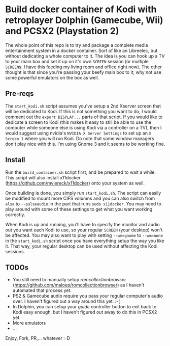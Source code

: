 # Build docker container of Kodi with retroplayer Dolphin (Gamecube, Wii) and PCSX2 (Playstation 2)

The whole point of this repo is to try and package a complete media entertainment system in a docker container. Sort of like an Libreelec, but without dedicating a whole computer to it. The idea is you can hook up a TV to your main box and set it up on it's own `SCREEN` session (or multiple `SCREEN`s. I have this feeding my living room and office right now). The other thought is that since you're passing your beefy main box to it, why not use some powerful emulators on the box as well. 

## Pre-reqs

The `start_kodi.sh` script assumes you've setup a 2nd Xserver screen that will be dedicated to Kodi. If this is not something you want to do, I would comment out the `export DISPLAY...` parts of that script. If you would like to dedicate a screen to Kodi (this makes it easy to still be able to use the computer while someone else is using Kodi via a controller on a TV), then I would suggest using nvidia's `NVIDIA X Server Settings` to set up an `X Screen 1` where you will run Kodi. Do note that some window managers don't play nice with this. I'm using Gnome 3 and it seems to be working fine.

## Install

Run the `build_container.sh` script first, and be prepared to wait a while. This script will also install x11docker (https://github.com/mviereck/x11docker) onto your system as well.

Once building is done, you simply run `start_kodi.sh`. The script can easily be modified to mount more CIFS volumns and you can also switch from `--alsa` to `--pulseaudio` in the part that runs `sudo x11docker`. You may need to play around with some of these settings to get what you want working correctly.

When Kodi is up and running, you'll have to specify the monitor and audio out you want each Kodi to use, so your regular `SCREEN` (your desktop) won't be affected. You may also want to play with setting `--wm=gnome` to `--wm=none` in the `start_kodi.sh` script once you have everything setup the way you like it. That way, your regular desktop can be used without affecting the Kodi sessions.

## TODOs

- You still need to manually setup *romcollectionbrowser* (https://github.com/maloep/romcollectionbrowser) as I haven't automated that process yet.
- PS2 & Gamecube audio require you pass your regular computer's audio over. I haven't figured out a way around this yet. :-(
- In Dolphin, you can setup your *guide* controller button to exit back to Kodi easy enough, but I haven't figured out away to do this in PCSX2 yet.
- More emulators
- ...

Enjoy, Fork, PR,... whatever :-D
